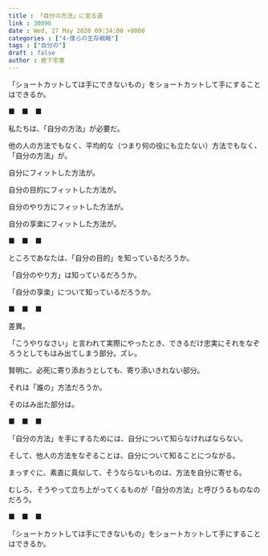 ```yaml
---
title : 「自分の方法」に至る道
link : 30096
date : Wed, 27 May 2020 09:34:00 +0000
categories : ["4-僕らの生存戦略"]
tags : ["自分の"]
draft : false
author : 倉下忠憲
---
```


「ショートカットしては手にできないもの」をショートカットして手にすることはできるか。

■　■　■

私たちは、「自分の方法」が必要だ。

他の人の方法でもなく、平均的な（つまり何の役にも立たない）方法でもなく、「自分の方法」が。

自分にフィットした方法が。

自分の目的にフィットした方法が。

自分のやり方にフィットした方法が。

自分の享楽にフィットした方法が。

■　■　■

ところであなたは、「自分の目的」を知っているだろうか。

「自分のやり方」は知っているだろうか。

「自分の享楽」について知っているだろうか。

■　■　■

差異。

「こうやりなさい」と言われて実際にやったとき、できるだけ忠実にそれをなぞろうとしてもはみ出てしまう部分。ズレ。

賢明に、必死に寄り添おうとしても、寄り添いきれない部分。

それは「誰の」方法だろうか。

そのはみ出た部分は。

■　■　■

「自分の方法」を手にするためには、自分について知らなければならない。

そして、他人の方法をなぞることは、自分について知ることにつながる。

まっすぐに、素直に真似して、そうならないものは、方法を自分に寄せる。

むしろ、そうやって立ち上がってくるものが「自分の方法」と呼びうるものなのだろう。

■　■　■

「ショートカットしては手にできないもの」をショートカットして手にすることはできるか。